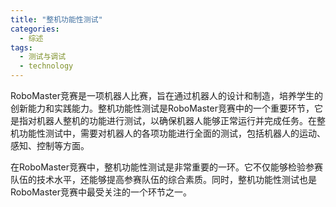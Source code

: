 ```yaml
---  
title: "整机功能性测试"  
categories:  
  - 综述  
tags: 
  - 测试与调试 
  - technology  
---  
```


RoboMaster竞赛是一项机器人比赛，旨在通过机器人的设计和制造，培养学生的创新能力和实践能力。整机功能性测试是RoboMaster竞赛中的一个重要环节，它是指对机器人整机的功能进行测试，以确保机器人能够正常运行并完成任务。在整机功能性测试中，需要对机器人的各项功能进行全面的测试，包括机器人的运动、感知、控制等方面。

在RoboMaster竞赛中，整机功能性测试是非常重要的一环。它不仅能够检验参赛队伍的技术水平，还能够提高参赛队伍的综合素质。同时，整机功能性测试也是RoboMaster竞赛中最受关注的一个环节之一。 
